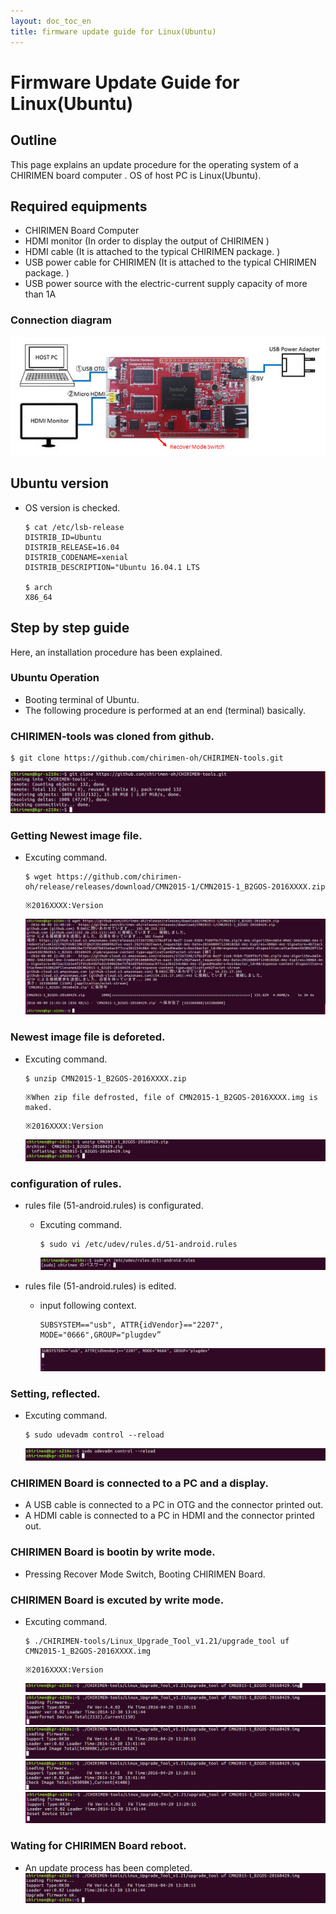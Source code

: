 ```yaml
---
layout: doc_toc_en
title: firmware update guide for Linux(Ubuntu)
---
```

# Firmware Update Guide for Linux(Ubuntu)

## Outline
This page explains an update procedure for the operating system of a CHIRIMEN board computer . OS of host PC is Linux(Ubuntu).

## Required equipments
- CHIRIMEN Board Computer
- HDMI monitor (In order to display the output of CHIRIMEN )
- HDMI cable (It is attached to the typical CHIRIMEN package. )
- USB power cable for CHIRIMEN  (It is attached to the typical CHIRIMEN package. )
- USB power source with the electric-current supply capacity of more than 1A      

### Connection diagram
![chirimen_fwup_conf](../images/chirimen_fwup_conf.jpg)

## Ubuntu version
- OS version is checked.

  ```
  $ cat /etc/lsb-release
  DISTRIB_ID=Ubuntu
  DISTRIB_RELEASE=16.04
  DISTRIB_CODENAME=xenial
  DISTRIB_DESCRIPTION="Ubuntu 16.04.1 LTS

  $ arch
  X86_64
  ```

## Step by step guide
Here, an installation procedure has been explained.

### Ubuntu Operation
- Booting terminal of Ubuntu.
- The following procedure is performed at an end (terminal) basically.


### CHIRIMEN-tools was cloned from github.
  ```
  $ git clone https://github.com/chirimen-oh/CHIRIMEN-tools.git
  ```
  ![clone command](../images/linux-01.png)

### Getting Newest image file.
- Excuting command.

  ```
  $ wget https://github.com/chirimen-oh/release/releases/download/CMN2015-1/CMN2015-1_B2GOS-2016XXXX.zip
  ```

  ```
  ※2016XXXX:Version
  ```
  ![wget command](../images/linux-02.png)


### Newest image file is deforeted.
- Excuting command.

  ```
  $ unzip CMN2015-1_B2GOS-2016XXXX.zip
  ```

  ```
  ※When zip file defrosted, file of CMN2015-1_B2GOS-2016XXXX.img is maked.
  ```

  ```
  ※2016XXXX:Version
  ```
  ![unzip command](../images/linux-03.png)

### configuration of rules.
- rules file (51-android.rules) is configurated.
  - Excuting command.

    ```
    $ sudo vi /etc/udev/rules.d/51-android.rules
    ```
    ![vi command](../images/linux-04.png)
- rules file (51-android.rules) is edited.
  - input following context.

    ```
    SUBSYSTEM=="usb", ATTR{idVendor}=="2207", MODE="0666",GROUP="plugdev”
    ```
    ![edit context](../images/linux-05.png)

### Setting, reflected.
- Excuting command.

  ```
  $ sudo udevadm control --reload
  ```
  ![udevadm command](../images/linux-06.png)

### CHIRIMEN Board is connected to a PC and a display.
- A USB cable is connected to a PC in OTG and the connector printed out.
- A HDMI cable is connected to a PC in HDMI and the connector printed out.

### CHIRIMEN Board is bootin by write mode.
- Pressing Recover Mode Switch, Booting CHIRIMEN Board.

### CHIRIMEN Board is excuted by write mode.
- Excuting command.

  ```
  $ ./CHIRIMEN-tools/Linux_Upgrade_Tool_v1.21/upgrade_tool uf CMN2015-1_B2GOS-2016XXXX.img
  ```

  ```
  ※2016XXXX:Version
  ```
  ![upgrade_tool command](../images/linux-07.png)
  ![upgrade_tool command](../images/linux-08.png)
  ![upgrade_tool command](../images/linux-09.png)
  ![upgrade_tool command](../images/linux-10.png)
  ![upgrade_tool command](../images/linux-11.png)

### Wating for CHIRIMEN Board reboot.
- An update process has been completed.
![upgrade_tool command](../images/linux-12.png)

